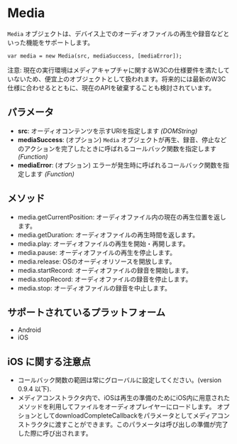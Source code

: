 Media
=====

`Media` オブジェクトは、デバイス上でのオーディオファイルの再生や録音などといった機能をサポートします。


    var media = new Media(src, mediaSuccess, [mediaError]);


注意: 現在の実行環境はメディアキャプチャに関するW3Cの仕様要件を満たしていないため、便宜上のオブジェクトとして扱われます。将来的には最新のW3C仕様に合わせるとともに、現在のAPIを破棄することも検討されています。

パラメータ
----------

- __src__: オーディオコンテンツを示すURIを指定します _(DOMString)_
- __mediaSuccess__: (オプション) `Media` オブジェクトが再生、録音、停止などのアクションを完了したときに呼ばれるコールバック関数を指定します _(Function)_
- __mediaError__: (オプション) エラーが発生時に呼ばれるコールバック関数を指定します _(Function)_

メソッド
-------

- media.getCurrentPosition: オーディオファイル内の現在の再生位置を返します。
- media.getDuration: オーディオファイルの再生時間を返します。
- media.play: オーディオファイルの再生を開始・再開します。
- media.pause: オーディオファイルの再生を停止します。
- media.release: OSのオーディオリソースを開放します。
- media.startRecord: オーディオファイルの録音を開始します。
- media.stopRecord: オーディオファイルの録音を停止します。
- media.stop: オーディオファイルの録音を中止します。

サポートされているプラットフォーム
-------------------

- Android
- iOS

iOS に関する注意点
----------
- コールバック関数の範囲は常にグローバルに設定してください。(version 0.9.4 以下).
- メディアコンストラクタ内で、iOSは再生の準備のためにiOS内に用意されたメソッドを利用してファイルをオーディオプレイヤーにロードします。
オプションとしてdownloadCompleteCallbackをパラメータとしてメディアコンストラクタに渡すことができます。このパラメータは呼び出しの準備が完了した際に呼び出されます。
